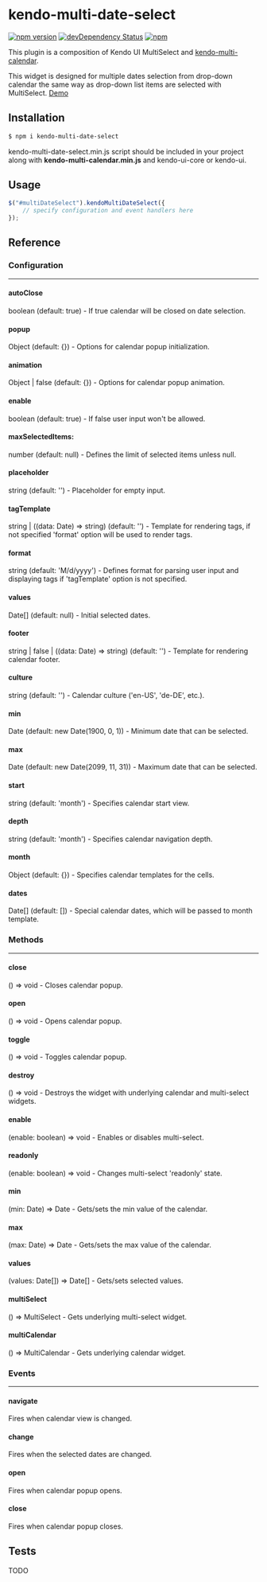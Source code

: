 kendo-multi-date-select
=========
[![npm version](https://badge.fury.io/js/kendo-multi-date-select.svg)](https://badge.fury.io/js/kendo-multi-date-select)
[![devDependency Status](https://david-dm.org/iyegoroff/kendo-multi-date-select/dev-status.svg)](https://david-dm.org/iyegoroff/kendo-multi-date-select#info=devDependencies)
[![npm](https://img.shields.io/npm/l/express.svg)](https://www.npmjs.com/package/kendo-multi-date-select)

This plugin is a composition of Kendo UI MultiSelect and [kendo-multi-calendar](https://www.npmjs.com/package/kendo-multi-calendar).

This widget is designed for multiple dates selection from drop-down calendar the same way as drop-down list items are selected with MultiSelect. [Demo](http://iyegoroff.github.io/kendo-multi-date-select/)

## Installation

```bash
$ npm i kendo-multi-date-select
```

kendo-multi-date-select.min.js script should be included in your project along with <strong>kendo-multi-calendar.min.js</strong> and kendo-ui-core or kendo-ui.

## Usage

```javascript
$("#multiDateSelect").kendoMultiDateSelect({
    // specify configuration and event handlers here
});
```

## Reference

### Configuration
___

#### autoClose
boolean (default: true) - If true calendar will be closed on date selection.

#### popup 
Object (default: {}) - Options for calendar popup initialization.

#### animation 
Object | false (default: {}) - Options for calendar popup animation.

#### enable 
boolean (default: true) - If false user input won't be allowed.

#### maxSelectedItems: 
number (default: null) - Defines the limit of selected items unless null.

#### placeholder
string (default: '') - Placeholder for empty input.

#### tagTemplate 
string | ((data: Date) => string) (default: '') - Template for rendering tags, if not specified 'format' option will be used to render tags.

#### format
string (default: 'M/d/yyyy') - Defines format for parsing user input and displaying tags if 'tagTemplate' option is not specified.

#### values
Date[] (default: null) - Initial selected dates.

#### footer
string | false | ((data: Date) => string) (default: '') - Template for rendering calendar footer.
 
#### culture 
string (default: '') - Calendar culture ('en-US', 'de-DE', etc.).

#### min
Date (default: new Date(1900, 0, 1)) - Minimum date that can be selected.

#### max
Date (default: new Date(2099, 11, 31)) - Maximum date that can be selected.

#### start
string (default: 'month') - Specifies calendar start view.

#### depth
string (default: 'month') - Specifies calendar navigation depth.

#### month
Object (default: {}) - Specifies calendar templates for the cells.
 
#### dates 
Date[] (default: []) - Special calendar dates, which will be passed to month template.

### Methods
___

#### close
() => void - Closes calendar popup.

#### open
() => void - Opens calendar popup.

#### toggle
() => void - Toggles calendar popup.

#### destroy
() => void - Destroys the widget with underlying calendar and multi-select widgets.

#### enable
(enable: boolean) => void - Enables or disables multi-select.
 
#### readonly
(enable: boolean) => void - Changes multi-select 'readonly' state.

#### min
(min: Date) => Date - Gets/sets the min value of the calendar.

#### max
(max: Date) => Date - Gets/sets the max value of the calendar.

#### values
(values: Date[]) => Date[] - Gets/sets selected values.

#### multiSelect
() => MultiSelect - Gets underlying multi-select widget.

#### multiCalendar
() => MultiCalendar - Gets underlying calendar widget.

### Events
___

#### navigate
Fires when calendar view is changed.

#### change
Fires when the selected dates are changed.

#### open
Fires when calendar popup opens.

#### close
Fires when calendar popup closes.

## Tests

TODO

